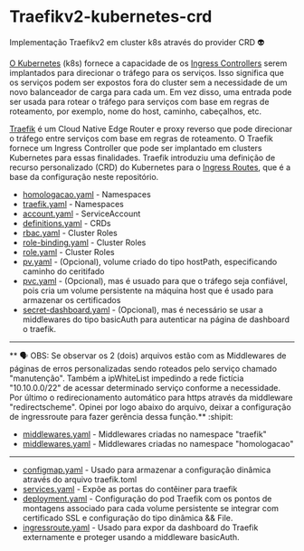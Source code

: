  # Traefikv2-kubernetes-crd
 
Implementação Traefikv2 em cluster k8s através do provider CRD :alien:

[O Kubernetes](https://kubernetes.io/) (k8s) fornece a capacidade de os [Ingress Controllers](https://kubernetes.io/docs/concepts/services-networking/ingress-controllers/) serem implantados para direcionar o tráfego para os serviços. Isso significa que os serviços podem ser expostos fora do cluster sem a necessidade de um novo balanceador de carga para cada um. Em vez disso, uma entrada pode ser usada para rotear o tráfego para serviços com base em regras de roteamento, por exemplo, nome do host, caminho, cabeçalhos, etc.

[Traefik](https://traefik.io/traefik/) é um Cloud Native Edge Router e proxy reverso que pode direcionar o tráfego entre serviços com base em regras de roteamento. O Traefik fornece um Ingress Controller que pode ser implantado em clusters Kubernetes para essas finalidades. Traefik introduziu uma definição de recurso personalizado (CRD) do Kubernetes para o  [Ingress Routes](https://doc.traefik.io/traefik/providers/kubernetes-crd/), que é a base da configuração neste repositório.

- [homologacao.yaml](https://github.com/kelvimagalhaes/traefikv2-kubernetes-crd/blob/main/00-namespaces/homologacao.yaml) - Namespaces
- [traefik.yaml](https://github.com/kelvimagalhaes/traefikv2-kubernetes-crd/blob/main/00-namespaces/traefik.yaml) - Namespaces
- [account.yaml](https://github.com/kelvimagalhaes/traefikv2-kubernetes-crd/blob/main/01-crd/account.yaml) - ServiceAccount 
- [definitions.yaml](https://github.com/kelvimagalhaes/traefikv2-kubernetes-crd/blob/main/01-crd/definitions.yaml) - CRDs
- [rbac.yaml](https://github.com/kelvimagalhaes/traefikv2-kubernetes-crd/blob/main/01-crd/rbac.yaml) - Cluster Roles
- [role-binding.yaml](https://github.com/kelvimagalhaes/traefikv2-kubernetes-crd/blob/main/01-crd/role-binding.yaml) - Cluster Roles
- [role.yaml](https://github.com/kelvimagalhaes/traefikv2-kubernetes-crd/blob/main/01-crd/role.yaml) - Cluster Roles
- [pv.yaml](https://github.com/kelvimagalhaes/traefikv2-kubernetes-crd/blob/main/02-volumes/pv.yaml) - (Opcional), volume criado do tipo hostPath, especificando caminho do ceritifado 
- [pvc.yaml](https://github.com/kelvimagalhaes/traefikv2-kubernetes-crd/blob/main/02-volumes/pvc.yaml) - (Opcional), mas é usuado para que o tráfego seja confiável, pois cria um volume persistente na máquina host que é usado para armazenar os certificados
- [secret-dashboard.yaml](https://github.com/kelvimagalhaes/traefikv2-kubernetes-crd/blob/main/03-secrets/secret-dashboard.yaml) - (Opcional), mas é necessário se usar a middlewares do tipo basicAuth para autenticar na página de dashboard o traefik.
--------------------------------
**  :speaking_head: OBS: Se observar os 2 (dois) arquivos estão com as Middlewares de páginas de erros personalizadas sendo roteados pelo serviço chamado "manutenção". Também a ipWhiteList impedindo a rede fictícia "10.10.0.0/22" de acessar determinado serviço conforme a necessidade. Por último o redirecionamento automático para https através da middleware "redirectscheme". Opinei por logo abaixo do arquivo, deixar a configuração de ingressroute para fazer gerência dessa função.** :shipit:
- [middlewares.yaml](https://github.com/kelvimagalhaes/traefikv2-kubernetes-crd/blob/main/04-middlewares/namespaces/traefik/middlewares.yaml) - Middlewares criadas no namespace "traefik"
- [middlewares.yaml](https://github.com/kelvimagalhaes/traefikv2-kubernetes-crd/blob/main/04-middlewares/namespaces/homologacao/middlewares.yaml) - Middlewares criadas no namespace "homologacao"
-------------------------------- 
- [configmap.yaml](https://github.com/kelvimagalhaes/traefikv2-kubernetes-crd/blob/main/05-traefik/configmap.yaml) - Usado para armazenar a configuração dinâmica através do arquivo traefik.toml
- [services.yaml](https://github.com/kelvimagalhaes/traefikv2-kubernetes-crd/blob/main/05-traefik/services.yaml) - Expõe as portas do contêiner para traefik
- [deployment.yaml](https://github.com/kelvimagalhaes/traefikv2-kubernetes-crd/blob/main/05-traefik/deployment.yaml) - Configuração do pod Traefik com os pontos de montagens associado para cada volume persistente se integrar com certificado SSL e configuração do tipo dinâmica && File.
- [ingressroute.yaml](https://github.com/kelvimagalhaes/traefikv2-kubernetes-crd/blob/main/05-traefik/ingressroute.yaml) - Usado para expor da dashboard do Traefik externamente e proteger usando a middleware basicAuth.

